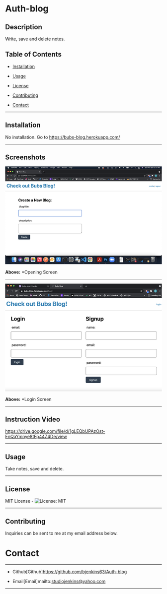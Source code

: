 # Auth-blog

## Description
Write, save and delete notes.


## Table of Contents

* [Installation](#installation)

* [Usage](#usage)

* [License](#license)

* [Contributing](#contributing)

* [Contact](#contact)

-----------

## Installation
No installation. Go to https://bubs-blog.herokuapp.com/

_________

## Screenshots

![](img/BB_1.png)

**Above:**  *Opening Screen

_________

![](img/BB_2.png)

**Above:**  *Login Screen


_________

## Instruction Video

https://drive.google.com/file/d/1gLEQbUPAzOst-EnQaYmnye8tFp44Z4De/view
_________

## Usage
Take notes, save and delete.

_________

## License
MIT License - ![License: MIT](https://img.shields.io/badge/License-MIT-yellow.svg)
_________

## Contributing
Inquiries can be sent to me at my email address below.

# Contact
*********

* Github[Github]https://github.com/bjenkins63/Auth-blog

* Email[Email]mailto:studiojenkins@yahoo.com
_________

